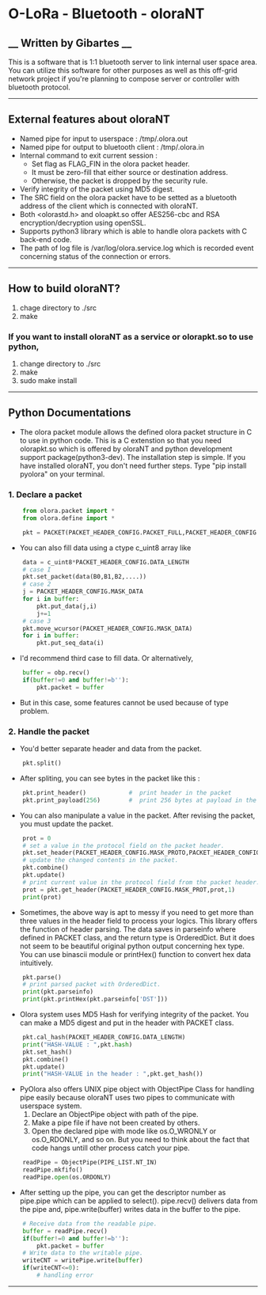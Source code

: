 # O-LoRa - Bluetooth - oloraNT
__ Written by Gibartes __
---------------------------------------

This is a software that is 1:1 bluetooth server to link internal user space area. You can utilize this software for other purposes as well as this off-grid network project if you're planning to compose server or controller with bluetooth protocol.

---------------------------------------
## External features about oloraNT
* Named pipe for input to userspace	: /tmp/.olora.out
* Named pipe for output to bluetooth client	: /tmp/.olora.in
* Internal command to exit current session 	:
  * Set flag as FLAG_FIN in the olora packet header.
  * It must be zero-fill that either source or destination address.
  * Otherwise, the packet is dropped by the security rule. 
* Verify integrity of the packet using MD5 digest.
* The SRC field on the olora packet have to be setted as a bluetooth address of the client which is connected with oloraNT.
* Both <olorastd.h> and oloapkt.so offer AES256-cbc and RSA encryption/decryption using openSSL.
* Supports python3 library which is able to handle olora packets with C back-end code.
* The path of log file is /var/log/olora.service.log which is recorded event concerning status of the connection or errors.
---------------------------------------
## How to build oloraNT?
1. chage directory to ./src
2. make
### If you want to install oloraNT as a service or olorapkt.so to use python, 
1. change directory to ./src
2. make
3. sudo make install
---------------------------------------
## Python Documentations
* The olora packet module allows the defined olora packet structure in C to use in python code. This is a C extenstion so that you need olorapkt.so which is offered by oloraNT and python development support package(python3-dev). The installation step is simple. If you have installed oloraNT, you don't need further steps. Type "pip install pyolora" on your terminal.

### 1. Declare a packet
```python
	from olora.packet import *
	from olora.define import *

	pkt = PACKET(PACKET_HEADER_CONFIG.PACKET_FULL,PACKET_HEADER_CONFIG.DATA_LENGTH)
```
* You can also fill data using a ctype c_uint8 array like
```python
	data = c_uint8*PACKET_HEADER_CONFIG.DATA_LENGTH
	# case I
	pkt.set_packet(data(B0,B1,B2,....))
	# case 2
	j = PACKET_HEADER_CONFIG.MASK_DATA
	for i in buffer:
		pkt.put_data(j,i)
		j+=1
	# case 3
	pkt.move_wcursor(PACKET_HEADER_CONFIG.MASK_DATA)
	for i in buffer:
		pkt.put_seq_data(i)
```
* I'd recommend third case to fill data. Or alternatively,
```python
	buffer = obp.recv()
	if(buffer!=0 and buffer!=b''):
		pkt.packet = buffer
```
* But in this case, some features cannot be used because of type problem.

### 2. Handle the packet
* You'd better separate header and data from the packet.
```python
	pkt.split()
```
* After spliting, you can see bytes in the packet like this :
```python
	pkt.print_header()            #  print header in the packet
	pkt.print_payload(256)        #  print 256 bytes at payload in the packet
```
* You can also manipulate a value in the packet. After revising the packet, you must update the packet.
```python
	prot = 0
	# set a value in the protocol field on the packet header.
	pkt.set_header(PACKET_HEADER_CONFIG.MASK_PROTO,PACKET_HEADER_CONFIG.PROT_TEXT,1)
	# update the changed contents in the packet.
	pkt.combine()
	pkt.update()
	# print current value in the protocol field from the packet header.
	prot = pkt.get_header(PACKET_HEADER_CONFIG.MASK_PROT,prot,1)
	print(prot)
```
* Sometimes, the above way is apt to messy if you need to get more than three values in the header field to process your logics. This library offers the function of header parsing. The data saves in parseinfo where defined in PACKET class, and the return type is OrderedDict. But it does not seem to be beautiful original python output concerning hex type. You can use binascii module or printHex() function to convert hex data intuitively.

```python
	pkt.parse()
	# print parsed packet with OrderedDict.
	print(pkt.parseinfo)
	print(pkt.printHex(pkt.parseinfo['DST']))
```
* Olora system uses MD5 Hash for verifying integrity of the packet. You can make a MD5 digest and put in the header with PACKET class.

```python
	pkt.cal_hash(PACKET_HEADER_CONFIG.DATA_LENGTH)
	print("HASH-VALUE : ",pkt.hash)
	pkt.set_hash()
	pkt.combine()
	pkt.update()
	print("HASH-VALUE in the header : ",pkt.get_hash())
```

* PyOlora also offers UNIX pipe object with ObjectPipe Class for handling pipe easily because oloraNT uses two pipes to communicate with userspace system. 
  1. Declare an ObjectPipe object with path of the pipe. 
  2. Make a pipe file if have not been created by others.
  3. Open the declared pipe with mode like os.O_WRONLY or os.O_RDONLY, and so on. But you need to think about the fact that code hangs untill other process catch your pipe.

```python
	readPipe = ObjectPipe(PIPE_LIST.NT_IN)
	readPipe.mkfifo()
	readPipe.open(os.ORDONLY)
```

* After setting up the pipe, you can get the descriptor number as pipe.pipe which can be applied to select(). pipe.recv() delivers data from the pipe and, pipe.write(buffer) writes data in the buffer to the pipe.

```python
	# Receive data from the readable pipe.
	buffer = readPipe.recv()
	if(buffer!=0 and buffer!=b''):
		pkt.packet = buffer
	# Write data to the writable pipe.
	writeCNT = writePipe.write(buffer)
	if(writeCNT<=0):
		# handling error
```

---------------------------------------
